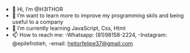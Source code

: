 - 👋 Hi, I’m @H3ITHOR
- 👀 I’m want to learn more to improve my programming skils and being useful to a company
- 🌱 I’m currently learning JavaScript, Css, Html
- 📫 How to reach me: -Whatsapp: (81)98158-2224, -Instagram: @epilefrotieh, -email: heitorfelipe37@gmail.com

<!---
H3ITHOR/H3ITHOR is a ✨ special ✨ repository because its `README.md` (this file) appears on your GitHub profile.
You can click the Preview link to take a look at your changes.
--->
